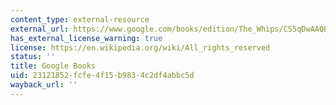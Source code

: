 ```yaml
---
content_type: external-resource
external_url: https://www.google.com/books/edition/The_Whips/CS5qDwAAQBAJ?hl=en&gbpv=1
has_external_license_warning: true
license: https://en.wikipedia.org/wiki/All_rights_reserved
status: ''
title: Google Books
uid: 23121852-fcfe-4f15-b983-4c2df4abbc5d
wayback_url: ''
---
```

